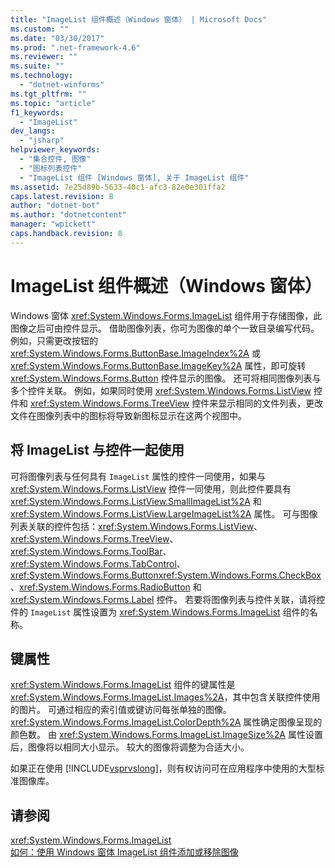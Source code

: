 ```yaml
---
title: "ImageList 组件概述（Windows 窗体） | Microsoft Docs"
ms.custom: ""
ms.date: "03/30/2017"
ms.prod: ".net-framework-4.6"
ms.reviewer: ""
ms.suite: ""
ms.technology: 
  - "dotnet-winforms"
ms.tgt_pltfrm: ""
ms.topic: "article"
f1_keywords: 
  - "ImageList"
dev_langs: 
  - "jsharp"
helpviewer_keywords: 
  - "集合控件, 图像"
  - "图标列表控件"
  - "ImageList 组件 [Windows 窗体], 关于 ImageList 组件"
ms.assetid: 7e25d89b-5633-40c1-afc3-82e0e301ffa2
caps.latest.revision: 8
author: "dotnet-bot"
ms.author: "dotnetcontent"
manager: "wpickett"
caps.handback.revision: 8
---
```

# ImageList 组件概述（Windows 窗体）
Windows 窗体 <xref:System.Windows.Forms.ImageList> 组件用于存储图像，此图像之后可由控件显示。  借助图像列表，你可为图像的单个一致目录编写代码。  例如，只需更改按钮的 <xref:System.Windows.Forms.ButtonBase.ImageIndex%2A> 或 <xref:System.Windows.Forms.ButtonBase.ImageKey%2A> 属性，即可旋转 <xref:System.Windows.Forms.Button> 控件显示的图像。  还可将相同图像列表与多个控件关联。  例如，如果同时使用 <xref:System.Windows.Forms.ListView> 控件和 <xref:System.Windows.Forms.TreeView> 控件来显示相同的文件列表，更改文件在图像列表中的图标将导致新图标显示在这两个视图中。  
  
## 将 ImageList 与控件一起使用  
 可将图像列表与任何具有 `ImageList` 属性的控件一同使用，如果与 <xref:System.Windows.Forms.ListView> 控件一同使用，则此控件要具有 <xref:System.Windows.Forms.ListView.SmallImageList%2A> 和 <xref:System.Windows.Forms.ListView.LargeImageList%2A> 属性。  可与图像列表关联的控件包括：<xref:System.Windows.Forms.ListView>、<xref:System.Windows.Forms.TreeView>、<xref:System.Windows.Forms.ToolBar>、<xref:System.Windows.Forms.TabControl>、<xref:System.Windows.Forms.Button><xref:System.Windows.Forms.CheckBox>、<xref:System.Windows.Forms.RadioButton> 和 <xref:System.Windows.Forms.Label> 控件。  若要将图像列表与控件关联，请将控件的 `ImageList` 属性设置为 <xref:System.Windows.Forms.ImageList> 组件的名称。  
  
## 键属性  
 <xref:System.Windows.Forms.ImageList> 组件的键属性是 <xref:System.Windows.Forms.ImageList.Images%2A>，其中包含关联控件使用的图片。  可通过相应的索引值或键访问每张单独的图像。  <xref:System.Windows.Forms.ImageList.ColorDepth%2A> 属性确定图像呈现的颜色数。  由 <xref:System.Windows.Forms.ImageList.ImageSize%2A> 属性设置后，图像将以相同大小显示。  较大的图像将调整为合适大小。  
  
 如果正在使用 [!INCLUDE[vsprvslong](../../../../includes/vsprvslong-md.md)]，则有权访问可在应用程序中使用的大型标准图像库。  
  
## 请参阅  
 <xref:System.Windows.Forms.ImageList>   
 [如何：使用 Windows 窗体 ImageList 组件添加或移除图像](../../../../docs/framework/winforms/controls/how-to-add-or-remove-images-with-the-windows-forms-imagelist-component.md)